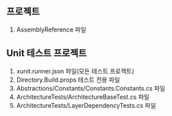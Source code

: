 ## 프로젝트
1. AssemblyReference 파일

## Unit 테스트 프로젝트
1. xunit.runner.json 파일(모든 테스트 프로젝트)
1. Directory.Build.props 테스트 전용 파일
1. Abstractions/Constants/Constants.Constants.cs 파일
1. ArchitectureTests/ArchitectureBaseTest.cs 파일
1. ArchitectureTests/LayerDependencyTests.cs 파일